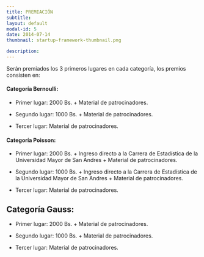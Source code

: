```yaml
---
title: PREMIACIÓN
subtitle: 
layout: default
modal-id: 5
date: 2014-07-14
thumbnail: startup-framework-thumbnail.png

description: 
---
```


			
Serán premiados los 3 primeros lugares en cada categoría, los premios consisten en:

<h4>Categoría Bernoulli:</h4>

- Primer lugar: 2000 Bs. + Material de patrocinadores.

- Segundo lugar: 1000 Bs. + Material de patrocinadores.

- Tercer lugar: Material de patrocinadores.

<h4> Categoría Poisson:</h4>

- Primer lugar: 2000 Bs. + Ingreso directo a la Carrera de Estadística de la Universidad Mayor de San Andres + Material de patrocinadores.

- Segundo lugar: 1000 Bs. + Ingreso directo a la Carrera de Estadística de la Universidad Mayor de San Andres + Material de patrocinadores.

- Tercer lugar: Material de patrocinadores.

<h2>Categoría Gauss:</h2>

- Primer lugar: 2000 Bs. + Material de patrocinadores.

- Segundo lugar: 1000 Bs. + Material de patrocinadores.

- Tercer lugar: Material de patrocinadores.


